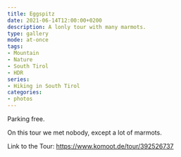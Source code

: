 ```yaml
---
title: Eggspitz
date: 2021-06-14T12:00:00+0200
description: A lonly tour with many marmots.
type: gallery
mode: at-once
tags:
- Mountain
- Nature
- South Tirol
- HDR
series:
- Hiking in South Tirol
categories:
- photos
---
```


Parking free.

On this tour we met nobody, except a lot of marmots.

Link to the Tour:
https://www.komoot.de/tour/392526737

